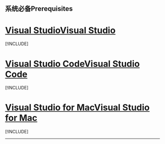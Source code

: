 ## <a name="prerequisites"></a><span data-ttu-id="a9b98-101">系统必备</span><span class="sxs-lookup"><span data-stu-id="a9b98-101">Prerequisites</span></span>

# <a name="visual-studiotabvisual-studio"></a>[<span data-ttu-id="a9b98-102">Visual Studio</span><span class="sxs-lookup"><span data-stu-id="a9b98-102">Visual Studio</span></span>](#tab/visual-studio)

[!INCLUDE[](~/includes/net-core-prereqs-vs-2.2.md)]

# <a name="visual-studio-codetabvisual-studio-code"></a>[<span data-ttu-id="a9b98-103">Visual Studio Code</span><span class="sxs-lookup"><span data-stu-id="a9b98-103">Visual Studio Code</span></span>](#tab/visual-studio-code)

[!INCLUDE[](~/includes/net-core-prereqs-vsc-2.2.md)]

# <a name="visual-studio-for-mactabvisual-studio-mac"></a>[<span data-ttu-id="a9b98-104">Visual Studio for Mac</span><span class="sxs-lookup"><span data-stu-id="a9b98-104">Visual Studio for Mac</span></span>](#tab/visual-studio-mac)

[!INCLUDE[](~/includes/net-core-prereqs-mac-2.2.md)]

---